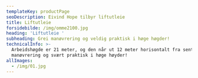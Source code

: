 ```yaml
---
templateKey: productPage
seoDescription: Eivind Hope tilbyr liftutleie
title: Liftutleie
forsidebilde: /img/omme2100.jpg
heading: 'Liftutleie '
subheading: Grei manøvrering og veldig praktisk i høge høgder!
technicalInfo: >-
  Arbeidshøgde er 21 meter, og den når ut 12 meter horisontalt fra sentrum. Grei
  manøvrering og svært praktisk i høge høyder!
allImages:
  - /img/01.jpg
---
```


